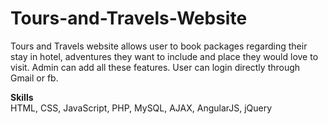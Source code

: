 # Tours-and-Travels-Website
Tours and Travels website allows user to book packages regarding their stay in hotel, adventures they want to include and place they would love to visit. Admin can add all these features. User can login directly through Gmail or fb.

<b>Skills</b><br>HTML, CSS, JavaScript, PHP, MySQL, AJAX, AngularJS, jQuery

